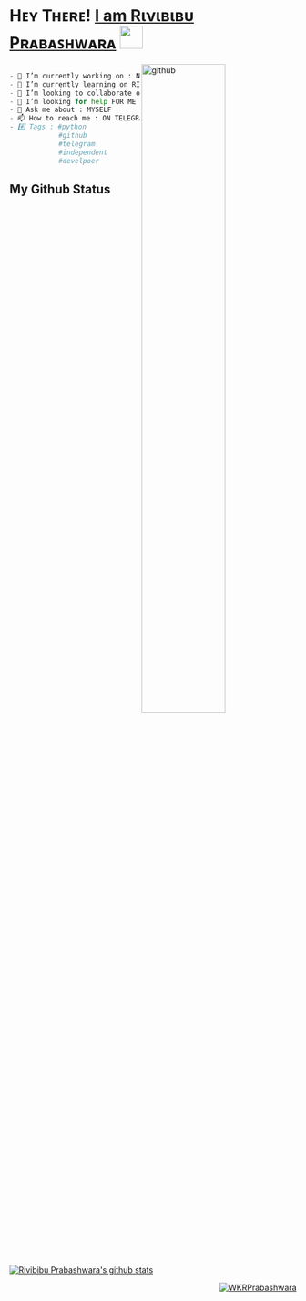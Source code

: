 # Hᴇʏ Tʜᴇʀᴇ! [I am Rινιвιвυ Pʀᴀʙᴀꜱʜᴡᴀʀᴀ](https://github.com/WKRPrabashwara) <img src="https://raw.githubusercontent.com/MartinHeinz/MartinHeinz/master/wave.gif" width="40px">

<img src="https://raw.githubusercontent.com/onimur/.github/master/.resources/git-header.svg" alt="github" width="54%" align="right">

```python

- 🔭 I’m currently working on : Not yet 
- 🌱 I’m currently learning on RICHMOND COLLEGE
- 👯 I’m looking to collaborate on GITHUB
- 🤔 I’m looking for help FOR ME
- 💬 Ask me about : MYSELF
- 📫 How to reach me : ON TELEGRAM(@WK_PRABASHWARA)
- #️⃣ Tags : #python
            #github
            #telegram
            #independent
            #develpoer
```
## My Github Status

<p align="left"> <a href="https://github.com/WKRPrabashwara/handle-path-oz"><img align="center" alt="Rivibibu Prabashwara's github stats" src="https://github-readme-stats.vercel.app/api?username=WKRPrabashwara&show_icons=true&theme=midnight-purple" /></a> </p><p align="right"> <a href="https://github.com/WKRPrabashwara"><img src="https://github-profile-trophy.vercel.app/?username=WKRprabashwara&no-bg=midnight-purple" alt="WKRPrabashwara" /></a> </p>
